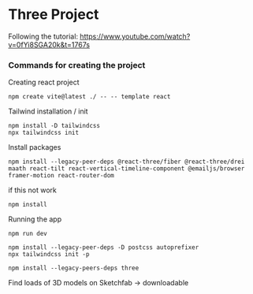 # Three Project

Following the tutorial: https://www.youtube.com/watch?v=0fYi8SGA20k&t=1767s

### Commands for creating the project

Creating react project

```
npm create vite@latest ./ -- -- template react
```

Tailwind installation / init

```
npm install -D tailwindcss
npx tailwindcss init
```

Install packages

```
npm install --legacy-peer-deps @react-three/fiber @react-three/drei maath react-tilt react-vertical-timeline-component @emailjs/browser framer-motion react-router-dom
```

if this not work

```
npm install
```

Running the app

```
npm run dev
```

```
npm install --legacy-peer-deps -D postcss autoprefixer
npx tailwindcss init -p
```

```
npm install --legacy-peers-deps three
```

Find loads of 3D models on Sketchfab -> downloadable
